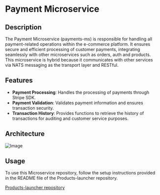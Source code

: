 # Payment Microservice

## Description

The Payment Microservice (payments-ms) is responsible for handling all payment-related operations within the e-commerce platform. It ensures secure and efficient processing of customer payments, integrating seamlessly with other microservices such as orders, auth and products.
This microservice is hybrid because it communicates with other services via NATS messaging as the transport layer and RESTful.

## Features

- **Payment Processing**: Handles the processing of payments through Stripe SDK.
- **Payment Validation**: Validates payment information and ensures transaction security.
- **Transaction History**: Provides functions to retrieve the history of transactions for auditing and customer service purposes.

## Architecture

![Image](https://github.com/user-attachments/assets/04a65ee4-d813-4c3c-9136-6914679a1aaf)

## Usage
To use this Microservice repository, follow the setup instructions provided in the README file of the Products-launcher repository.

[Products-launcher repository](https://github.com/nahuel-98/products-launcher) 


